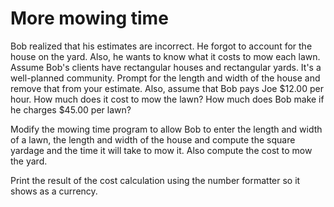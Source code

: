 # More mowing time

Bob realized that his estimates are incorrect. He forgot to account for the house on the yard. Also, he wants to know what it costs to mow each lawn. Assume Bob's clients have rectangular houses and rectangular yards. It's a well-planned community. Prompt for the length and width of the house and remove that from your estimate. Also, assume that Bob pays Joe $12.00 per hour. How much does it cost to mow the lawn? How much does Bob make if he charges $45.00 per lawn?

Modify the mowing time program to allow Bob to enter the length and width of a lawn, the length and width of the house and compute the square yardage and the time it will take to mow it. Also compute the cost to mow the yard.

Print the result of the cost calculation using the number formatter so it shows as a currency. 